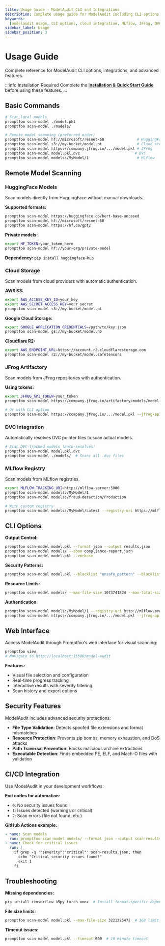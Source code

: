 ```yaml
---
title: Usage Guide - ModelAudit CLI and Integrations
description: Complete usage guide for ModelAudit including CLI options, cloud integrations, CI/CD setup, and advanced security features.
keywords:
  [modelaudit usage, CLI options, cloud integration, MLflow, JFrog, DVC, CI/CD security scanning]
sidebar_label: Usage
sidebar_position: 3
---
```


# Usage Guide

Complete reference for ModelAudit CLI options, integrations, and advanced features.

:::info Installation Required
Complete the **[Installation & Quick Start Guide](./installation.md)** before using these features.
:::

## Basic Commands

```bash
# Scan local models
promptfoo scan-model ./model.pkl
promptfoo scan-model ./models/

# Remote model scanning (preferred order)
promptfoo scan-model hf://microsoft/resnet-50               # HuggingFace
promptfoo scan-model s3://my-bucket/model.pt                # Cloud storage
promptfoo scan-model https://company.jfrog.io/.../model.pkl # JFrog
promptfoo scan-model model.pkl.dvc                         # DVC
promptfoo scan-model models:/MyModel/1                      # MLflow
```

## Remote Model Scanning

### HuggingFace Models

Scan models directly from HuggingFace without manual downloads.

**Supported formats:**

```bash
promptfoo scan-model https://huggingface.co/bert-base-uncased
promptfoo scan-model hf://microsoft/resnet-50
promptfoo scan-model https://hf.co/gpt2
```

**Private models:**

```bash
export HF_TOKEN=your_token_here
promptfoo scan-model hf://your-org/private-model
```

**Dependency:** `pip install huggingface-hub`

### Cloud Storage

Scan models from cloud providers with automatic authentication.

**AWS S3:**

```bash
export AWS_ACCESS_KEY_ID=your_key
export AWS_SECRET_ACCESS_KEY=your_secret
promptfoo scan-model s3://my-bucket/model.pt
```

**Google Cloud Storage:**

```bash
export GOOGLE_APPLICATION_CREDENTIALS=/path/to/key.json
promptfoo scan-model gs://my-bucket/model.h5
```

**Cloudflare R2:**

```bash
export AWS_ENDPOINT_URL=https://account.r2.cloudflarestorage.com
promptfoo scan-model r2://my-bucket/model.safetensors
```

### JFrog Artifactory

Scan models from JFrog repositories with authentication.

**Using tokens:**

```bash
export JFROG_API_TOKEN=your_token
promptfoo scan-model https://company.jfrog.io/artifactory/models/model.pkl

# Or with CLI option
promptfoo scan-model https://company.jfrog.io/.../model.pkl --jfrog-api-token abc123
```

### DVC Integration

Automatically resolves DVC pointer files to scan actual models.

```bash
# Scan DVC-tracked models (auto-resolves)
promptfoo scan-model model.pkl.dvc
promptfoo scan-model ./models/  # Scans all .dvc files
```

### MLflow Registry

Scan models from MLflow registries.

```bash
export MLFLOW_TRACKING_URI=http://mlflow-server:5000
promptfoo scan-model models:/MyModel/1
promptfoo scan-model models:/fraud-detection/Production

# With custom registry
promptfoo scan-model models:/MyModel/Latest --registry-uri https://mlflow.company.com
```

## CLI Options

**Output Control:**

```bash
promptfoo scan-model model.pkl --format json --output results.json
promptfoo scan-model models/ --sbom compliance-report.json
promptfoo scan-model model.pkl --verbose
```

**Security Patterns:**

```bash
promptfoo scan-model model.pkl --blacklist "unsafe_pattern" --blacklist "malicious_net"
```

**Resource Limits:**

```bash
promptfoo scan-model models/ --max-file-size 1073741824 --max-total-size 5368709120 --timeout 600
```

**Authentication:**

```bash
promptfoo scan-model models:/MyModel/1 --registry-uri http://mlflow.example.com
promptfoo scan-model https://company.jfrog.io/.../model.pkl --jfrog-api-token abc123
```

## Web Interface

Access ModelAudit through Promptfoo's web interface for visual scanning:

```bash
promptfoo view
# Navigate to http://localhost:15500/model-audit
```

**Features:**

- Visual file selection and configuration
- Real-time progress tracking
- Interactive results with severity filtering
- Scan history and export options

## Security Features

ModelAudit includes advanced security protections:

- **File Type Validation**: Detects spoofed file extensions and format mismatches
- **Resource Protection**: Prevents zip bombs, memory exhaustion, and DoS attacks
- **Path Traversal Prevention**: Blocks malicious archive extractions
- **Executable Detection**: Finds embedded PE, ELF, and Mach-O files with validation

## CI/CD Integration

Use ModelAudit in your development workflows:

**Exit codes for automation:**

- `0`: No security issues found
- `1`: Issues detected (warnings or critical)
- `2`: Scan errors (file not found, etc.)

**GitHub Actions example:**

```yaml
- name: Scan models
  run: promptfoo scan-model models/ --format json --output scan-results.json
- name: Check for critical issues
  run: |
    if grep -q '"severity":"critical"' scan-results.json; then
      echo "Critical security issues found!"
      exit 1
    fi
```

## Troubleshooting

**Missing dependencies:**

```bash
pip install tensorflow h5py torch onnx  # Install format-specific dependencies
```

**File size limits:**

```bash
promptfoo scan-model model.pkl --max-file-size 3221225472  # 3GB limit
```

**Timeout issues:**

```bash
promptfoo scan-model model.pkl --timeout 600  # 10 minute timeout
```
